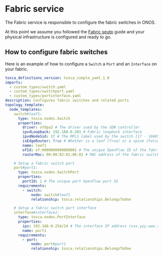 # Fabric service

The Fabric service is responsible to configure the fabric switches in ONOS.

At this point we assume you followed the
[Fabric seutp](../prereqs/fabric-setup.md) guide and your physical infrastructure
is configured and ready to go.

## How to configure fabric switches

Here is an example of how to configure a `Switch` a `Port` and an `Interface`
on your fabric.

```yaml
tosca_definitions_version: tosca_simple_yaml_1_0
imports:
  - custom_types/switch.yaml
  - custom_types/switchport.yaml
  - custom_types/portinterface.yaml
description: Configures fabric switches and related ports
topology_template:
  node_templates:
    switch#leaf1:
      type: tosca.nodes.Switch
      properties:
        driver: ofdpa3 # The driver used by the SDN controller
        ipv4Loopback: 192.168.0.201 # Fabric loopback interface
        ipv4NodeSid: 17 # The MPLS label used by the switch [17 - 1048576]
        isEdgeRouter: True # Whether is a leaf (True) or a spine (False)
        name: leaf1
        ofId: of:0000000000000001 # The unique OpenFlow ID of the fabric switch
        routerMac: 00:00:02:01:06:01 # MAC address of the fabric switch used for all interfaces

    # Setup a fabric switch port
    port#port1:
      type: tosca.nodes.SwitchPort
      properties:
        portId: 1 # The unique port OpenFlow port ID
      requirements:
        - switch:
            node: switch#leaf1
            relationship: tosca.relationships.BelongsToOne

    # Setup a fabric switch port interface
    interface#interface1:
      type: tosca.nodes.PortInterface
      properties:
        ips: 192.168.0.254/24 # The interface IP address (xxx.yyy.www.zzz/nm)
        name: port1
      requirements:
        - port:
            node: port#port1
            relationship: tosca.relationships.BelongsToOne
```
